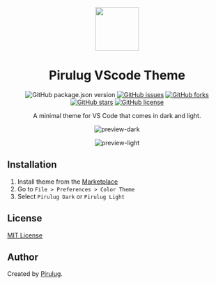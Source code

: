 <div align="center">

<img src="p-icon.jpg" width="100" />

# Pirulug VScode Theme

![GitHub package.json version](https://img.shields.io/github/package-json/v/pirulug/pirulug-theme?color=ff0055&style=for-the-badge)
[![GitHub issues](https://img.shields.io/github/issues/pirulug/pirulug-theme?color=%23ff0055&style=for-the-badge)](https://github.com/pirulug/pirulug-theme/issues)
[![GitHub forks](https://img.shields.io/github/forks/pirulug/pirulug-theme?color=ff0055&style=for-the-badge)](https://github.com/pirulug/pirulug-theme/network)
[![GitHub stars](https://img.shields.io/github/stars/pirulug/pirulug-theme?color=ff0055&style=for-the-badge)](https://github.com/pirulug/pirulug-theme/stargazers)
[![GitHub license](https://img.shields.io/github/license/pirulug/pirulug-theme?color=ff0055&style=for-the-badge)](https://github.com/pirulug/pirulug-theme/blob/master/LICENSE.txt)

A minimal theme for VS Code that comes in dark and light.

![preview-dark](https://i.imgur.com/iRELxVN.png)

![preview-light](https://i.imgur.com/xX4j9e3.png)

</div>

## Installation

1. Install theme from the [Marketplace](https://marketplace.visualstudio.com/items?itemName=Pirulug.pirulug-theme)
2. Go to `File > Preferences > Color Theme`
3. Select `Pirulug Dark` or `Pirulug Light`

## License

[MIT License](LICENSE) 

## Author

Created by [Pirulug](https://pirulug.github.io).